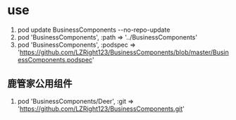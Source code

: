 

# use
1. pod update BusinessComponents --no-repo-update
2. pod 'BusinessComponents', :path => '../BusinessComponents'
3. pod 'BusinessComponents', :podspec => 'https://github.com/LZRight123/BusinessComponents/blob/master/BusinessComponents.podspec'

## 鹿管家公用组件
1. pod 'BusinessComponents/Deer', :git => 'https://github.com/LZRight123/BusinessComponents.git'
